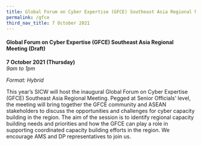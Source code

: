 ```yaml
---
title: Global Forum on Cyber Expertise (GFCE) Southeast Asia Regional Meeting (Draft)
permalink: /gfce
third_nav_title: 7 October 2021
---
```


#### **Global Forum on Cyber Expertise (GFCE) Southeast Asia Regional Meeting (Draft)**

**7 October 2021 (Thursday)**  
*9am to 1pm*

*Format: Hybrid*

This year’s SICW will host the inaugural Global Forum on Cyber Expertise (GFCE) Southeast Asia Regional Meeting. Pegged at Senior Officials’ level, the meeting will bring together the GFCE community and ASEAN stakeholders to discuss the opportunities and challenges for cyber capacity building in the region. The aim of the session is to identify regional capacity building needs and priorities and how the GFCE can play a role in supporting coordinated capacity building efforts in the region. We encourage AMS and DP representatives to join us.
